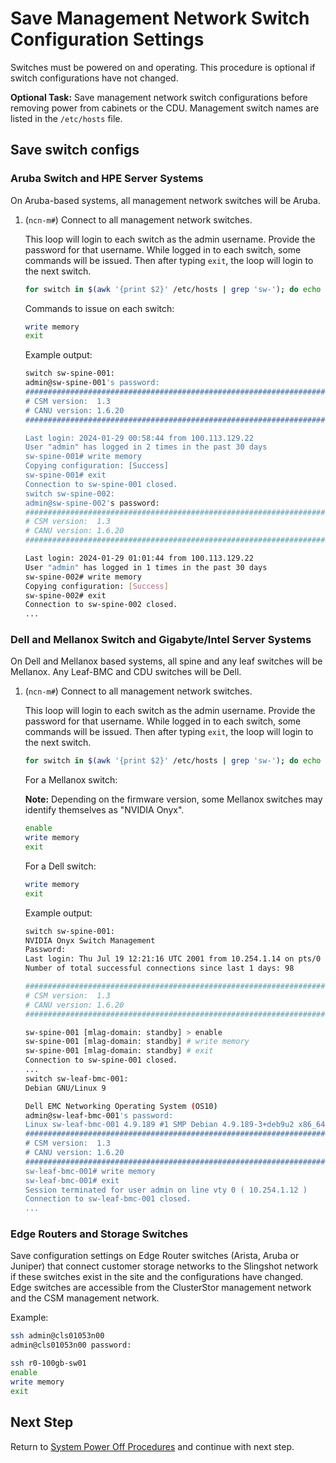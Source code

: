 # Save Management Network Switch Configuration Settings

Switches must be powered on and operating. This procedure is optional if switch configurations have not changed.

**Optional Task:** Save management network switch configurations before removing power from cabinets or the CDU. Management switch names are listed in the `/etc/hosts` file.

## Save switch configs

### Aruba Switch and HPE Server Systems

On Aruba-based systems, all management network switches will be Aruba.

1. (`ncn-m#`) Connect to all management network switches.

   This loop will login to each switch as the admin username. Provide the password for that username. While logged in to each switch, some commands will be issued.  Then after typing `exit`, the loop will login to the next switch.

    ```bash
    for switch in $(awk '{print $2}' /etc/hosts | grep 'sw-'); do echo  "switch ${switch}:" ; ssh admin@$switch; done
    ```

   Commands to issue on each switch:

   ```bash
   write memory
   exit
   ```

   Example output:

   ```bash
   switch sw-spine-001:
   admin@sw-spine-001's password: 
   ###############################################################################
   # CSM version:  1.3
   # CANU version: 1.6.20
   ###############################################################################

   Last login: 2024-01-29 00:58:44 from 100.113.129.22
   User "admin" has logged in 2 times in the past 30 days
   sw-spine-001# write memory
   Copying configuration: [Success]
   sw-spine-001# exit
   Connection to sw-spine-001 closed.
   switch sw-spine-002:
   admin@sw-spine-002's password: 
   ###############################################################################
   # CSM version:  1.3
   # CANU version: 1.6.20
   ###############################################################################

   Last login: 2024-01-29 01:01:44 from 100.113.129.22
   User "admin" has logged in 1 times in the past 30 days
   sw-spine-002# write memory
   Copying configuration: [Success]
   sw-spine-002# exit
   Connection to sw-spine-002 closed.
   ...
    ```

### Dell and Mellanox Switch and Gigabyte/Intel Server Systems

On Dell and Mellanox based systems, all spine and any leaf switches will be Mellanox. Any Leaf-BMC and CDU switches will be Dell.

1. (`ncn-m#`) Connect to all management network switches.

   This loop will login to each switch as the admin username. Provide the password for that username. While logged in to each switch, some commands will be issued.  Then after typing `exit`, the loop will login to the next switch.

    ```bash
    for switch in $(awk '{print $2}' /etc/hosts | grep 'sw-'); do echo  "switch ${switch}:" ; ssh admin@$switch; done
    ```

   For a Mellanox switch:

   **Note:** Depending on the firmware version, some Mellanox switches may identify themselves as "NVIDIA Onyx".

   ```bash
   enable
   write memory
   exit
   ```

   For a Dell switch:

   ```bash
   write memory
   exit
   ```

   Example output:

   ```bash
   switch sw-spine-001:
   NVIDIA Onyx Switch Management
   Password: 
   Last login: Thu Jul 19 12:21:16 UTC 2001 from 10.254.1.14 on pts/0
   Number of total successful connections since last 1 days: 98

   ###############################################################################
   # CSM version:  1.3
   # CANU version: 1.6.20
   ###############################################################################

   sw-spine-001 [mlag-domain: standby] > enable
   sw-spine-001 [mlag-domain: standby] # write memory
   sw-spine-001 [mlag-domain: standby] # exit
   Connection to sw-spine-001 closed.
   ...
   switch sw-leaf-bmc-001:
   Debian GNU/Linux 9

   Dell EMC Networking Operating System (OS10)
   admin@sw-leaf-bmc-001's password: 
   Linux sw-leaf-bmc-001 4.9.189 #1 SMP Debian 4.9.189-3+deb9u2 x86_64
   ###############################################################################
   # CSM version:  1.3
   # CANU version: 1.6.20
   ###############################################################################
   sw-leaf-bmc-001# write memory
   sw-leaf-bmc-001# exit
   Session terminated for user admin on line vty 0 ( 10.254.1.12 )
   Connection to sw-leaf-bmc-001 closed.
   ...
   ```

### Edge Routers and Storage Switches

Save configuration settings on Edge Router switches (Arista, Aruba or Juniper) that connect customer storage networks to the Slingshot network if these switches exist in the site and the configurations have changed.
Edge switches are accessible from the ClusterStor management network and the CSM management network.

Example:

```bash
ssh admin@cls01053n00
admin@cls01053n00 password:

ssh r0-100gb-sw01
enable
write memory
exit
```

## Next Step

Return to [System Power Off Procedures](System_Power_Off_Procedures.md) and continue with next step.
